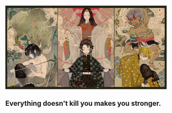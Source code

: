 ![Image of fast.ai logo](images/1579521186494.jpeg)

## Everything doesn't kill you makes you stronger.
